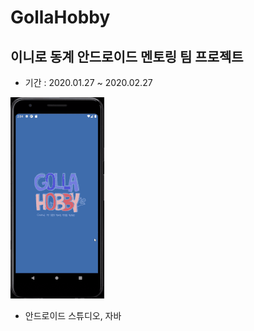 # GollaHobby

## 이니로 동계 안드로이드 멘토링 팀 프로젝트

- 기간 : 2020.01.27 ~ 2020.02.27

![GollaHobby](./golla.gif)

- 안드로이드 스튜디오, 자바

